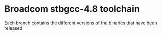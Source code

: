 Broadcom stbgcc-4.8 toolchain
=============================

Each branch contains the different versions of the binaries that have been
released
